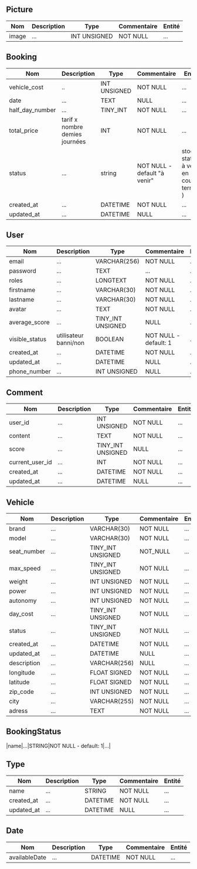 ## Picture
|Nom|Description|Type|Commentaire|Entité|
|--|--|--|--|--|
|image|...|INT UNSIGNED|NOT NULL|...|

## Booking
|Nom|Description|Type|Commentaire|Entité|
|--|--|--|--|--|
|vehicle_cost |..|INT UNSIGNED|NOT NULL|...|
|date|...|TEXT|NULL|...| TABLEAU
|half_day_number|...|TINY_INT|NOT NULL|...|
|total_price|tarif x nombre demies journées|INT|NOT NULL|...|
|status|...|string|NOT NULL - default "à venir"|stock 3 statuts( à venir, en cours, terminé ) |
|created_at|...|DATETIME|NOT NULL|...|
|updated_at|...|DATETIME|NULL|...|


## User
|Nom|Description|Type|Commentaire|Entité|
|--|--|--|--|--|
|email|...|VARCHAR(256)|NOT NULL|...|
|password|...|TEXT|...|...|
|roles|...|LONGTEXT|NOT NULL|...|
|firstname|...|VARCHAR(30)|NOT NULL|...|
|lastname|...|VARCHAR(30)|NOT NULL|...|
|avatar|...|TEXT|NOT NULL|...|
|average_score|...|TINY_INT UNSIGNED|NULL|...|
|visible_status|utilisateur banni/non|BOOLEAN|NOT NULL - default: 1|...|
|created_at|...|DATETIME|NOT NULL|...|
|updated_at|...|DATETIME|NULL|...|
|phone_number|...|INT UNSIGNED|NULL|...|


## Comment
|Nom|Description|Type|Commentaire|Entité|
|--|--|--|--|--|
|user_id|...|INT UNSIGNED|NOT NULL|...|
|content|...|TEXT|NOT NULL|...|
|score|...|TINY_INT UNSIGNED|NULL|...
|current_user_id|...|INT|NOT NULL|...|
|created_at|...|DATETIME|NOT NULL|...|
|updated_at|...|DATETIME|NULL|...|


## Vehicle
|Nom|Description|Type|Commentaire|Entité|
|--|--|--|--|--|
|brand|...|VARCHAR(30)|NOT NULL|...|
|model|...|VARCHAR(30)|NOT NULL|...|
|seat_number|...|TINY_INT UNSIGNED|NOT_NULL|...|
|max_speed|...|TINY_INT UNSIGNED|NOT NULL|...|
|weight|...|INT UNSIGNED|NOT NULL|...|
|power|...|INT UNSIGNED|NOT NULL|...|
|autonomy|...|INT UNSIGNED|NOT NULL|...|
|day_cost|...|TINY_INT UNSIGNED|NOT NULL|...|
|status|...|TINY_INT UNSIGNED|NOT NULL|...|
|created_at|...|DATETIME|NOT NULL|...|
|updated_at|...|DATETIME|NULL|...|
|description|...|VARCHAR(256)|NULL|...|
|longitude|...|FLOAT SIGNED|NOT NULL|...|
|latitude|...|FLOAT SIGNED|NOT NULL|...|
|zip_code|...|INT UNSIGNED|NOT NULL|...|
|city|...|VARCHAR(255)|NOT NULL|...|
|adress|...|TEXT|NOT NULL|...|


## BookingStatus
|name|...|STRING|NOT NULL - default: 1|...|




## Type
|Nom|Description|Type|Commentaire|Entité|
|--|--|--|--|--|
|name|...| STRING |NOT NULL|...|
|created_at|...|DATETIME|NOT NULL|...|
|updated_at|...|DATETIME|NULL|...|



## Date 
|Nom|Description|Type|Commentaire|Entité|
|--|--|--|--|--|
|availableDate|...|DATETIME|NOT NULL|...|



